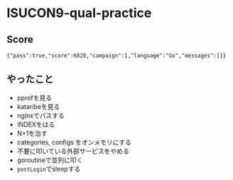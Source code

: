 # ISUCON9-qual-practice 

## Score
```
{"pass":true,"score":6820,"campaign":1,"language":"Go","messages":[]}
```

## やったこと
- pprofを見る
- kataribeを見る
- nginxでパスする
- INDEXをはる
- N+1を治す
- categories, configs をオンメモリにする
- 不要に叩いている外部サービスをやめる
- goroutineで並列に叩く
- `postLogin`でsleepする
